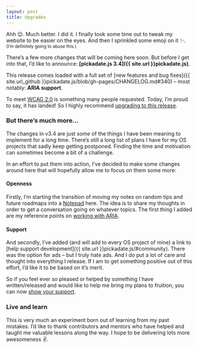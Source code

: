 ```yaml
---
layout: post
title: Upgrades
---
```


Ahh :relieved:. Much better. I did it. I finally took some time out to tweak my website to be easier on the eyes. And then I sprinkled some emoji on it :sparkles:. <small class="dimmed-extra">(I’m definitely going to abuse this.)</small>

There’s a few more changes that will be coming here soon. But before I get into that, I’d like to announce: **[pickadate.js 3.4]({{ site.url }}pickadate.js)**.

This release comes loaded with a full set of [new features and bug fixes]({{ site.url_github }}pickadate.js/blob/gh-pages/CHANGELOG.md#340) – most notably: **ARIA&nbsp;support**.

To meet [WCAG&nbsp;2.0](http://www.w3.org/TR/WCAG20/) is something many people requested. Today, I’m proud to say, it has landed! So I highly recommend [upgrading to this release](https://github.com/amsul/pickadate.js#readme).

### But there’s much more&hellip;

The changes in v3.4 are just *some* of the things I have been meaning to implement for a long time. There’s still a long list of plans I have for my OS projects that sadly keep getting postponed. Finding the time and motivation can sometimes become a bit of a challenge.

In an effort to put them into action, I’ve decided to make some changes around here that will hopefully allow me to focus on them some more:

#### Openness

Firstly, I’m starting the transition of moving my notes on random tips and future roadmaps into a [Notepad](/notepad) here. The idea is to share my thoughts in order to get a conversation going on whatever topics. The first thing I added are my reference points on [working with ARIA](/notepad/aria).

#### Support

And secondly, I’ve added (and will add to every OS project of mine) a link to [help support development]({{ site.url }}pickadate.js/#community). There was the option for ads – but I truly hate ads. And I *do* put a lot of care and thought into everything I release. If I am to get something positive out of this effort, I’d like it to be based on it’s merit.

So if you feel ever so pleased or helped by something I have written/released and would like to help me bring my plans to fruition, you can now [show your support](http://selz.co/1g7W8Dh).

### Live and learn

This is very much an experiment born out of learning from my past mistakes. I’d like to thank contributors and mentors who have helped and taught me valuable lessons along the way. I hope to be delivering lots more awesomeness :v:.
